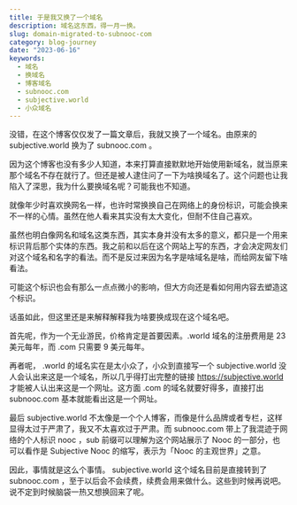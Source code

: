 ```yaml
---
title: 于是我又换了一个域名
description: 域名这东西，得一月一换。
slug: domain-migrated-to-subnooc-com
category: blog-journey
date: "2023-06-16"
keywords:
  - 域名
  - 换域名
  - 博客域名
  - subnooc.com
  - subjective.world
  - 小众域名
---
```


没错，在这个博客仅仅发了一篇文章后，我就又换了一个域名。由原来的 subjective.world 换为了 subnooc.com 。

因为这个博客也没有多少人知道，本来打算直接默默地开始使用新域名，就当原来那个域名不存在就行了。但还是被人逮住问了一下为啥换域名了。这个问题也让我陷入了深思，我为什么要换域名呢？可能我也不知道。

就像年少时喜欢换网名一样，也许时常换换自己在网络上的身份标识，可能会换来不一样的心情。虽然在他人看来其实没有太大变化，但耐不住自己喜欢。

虽然也明白像网名和域名这类东西，其实本身并没有太多的意义，都只是一个用来标识背后那个实体的东西。我之前和以后在这个网站上写的东西，才会决定网友们对这个域名和名字的看法。而不是反过来因为名字是啥域名是啥，而给网友留下啥看法。

可能这个标识也会有那么一点点微小的影响，但大方向还是看如何用内容去塑造这个标识。

话虽如此，但这里还是来解释解释我为啥要换成现在这个域名吧。

首先呢，作为一个无业游民，价格肯定是首要因素。.world 域名的注册费用是 23 美元每年，而 .com 只需要 9 美元每年。

再者呢， .world 的域名实在是太小众了，小众到直接写一个 subjective.world 没人会认出来这是一个域名，所以几乎得打出完整的链接 https://subjective.world 才能被人认出来这是一个网址。这方面 .com 的域名就要好得多，直接打出 subnooc.com 基本就能看出这是一个网址。

最后 subjective.world 不太像是一个个人博客，而像是什么品牌或者专栏，这样显得太过于严肃了，我又不太喜欢过于严肃。而 subnooc.com 带上了我混迹于网络的个人标识 nooc ，sub 前缀可以理解为这个网站展示了 Nooc 的一部分，也可以看作是 Subjective Nooc 的缩写，表示为「Nooc 的主观世界」之意。

因此，事情就是这么个事情。 subjective.world 这个域名目前是直接转到了 subnooc.com ，至于以后会不会续费，续费会用来做什么。这些到时候再说吧。说不定到时候脑袋一热又想换回来了呢。
